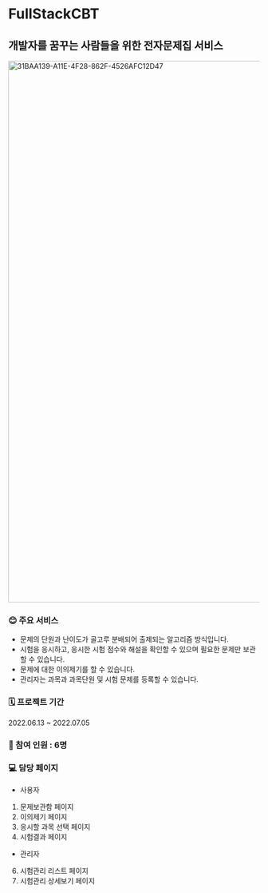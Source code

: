# FullStackCBT
## **개발자를 꿈꾸는 사람들을 위한 전자문제집 서비스**
<img width="1083" alt="31BAA139-A11E-4F28-862F-4526AFC12D47" src="https://user-images.githubusercontent.com/107832113/191414999-aaffca91-020c-4313-8dcf-b1e4d2542e13.png">

### **😊 주요 서비스** 
- 문제의 단원과 난이도가 골고루 분배되어 출제되는 알고리즘 방식입니다.<br/>
- 시험을 응시하고, 응시한 시험 점수와 해설을 확인할 수 있으며 필요한 문제만 보관할 수 있습니다.<br/>
- 문제에 대한 이의제기를 할 수 있습니다.<br/>
- 관리자는 과목과 과목단원 및 시험 문제를 등록할 수 있습니다.

### **🗓 프로젝트 기간**
2022.06.13 ~ 2022.07.05
### **👥 참여 인원 : 6명**

### **💻 담당 페이지**
- 사용자
1. 문제보관함 페이지  
2. 이의제기 페이지
3. 응시할 과목 선택 페이지 
4. 시험결과 페이지
- 관리자 
6. 시험관리 리스트 페이지
7. 시험관리 상세보기 페이지
